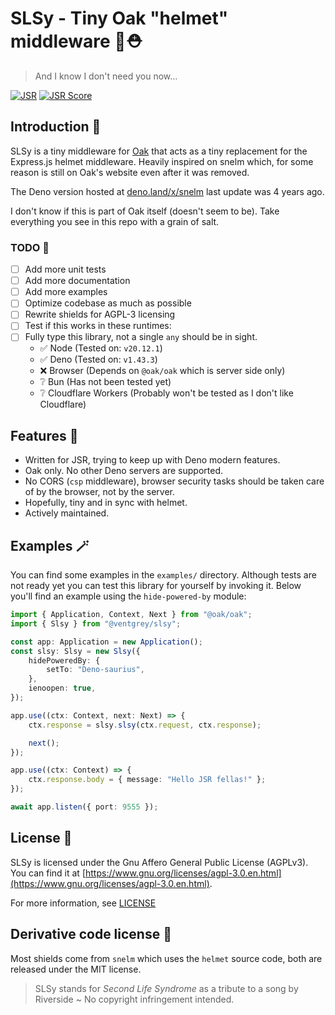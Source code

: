 # SLSy - Tiny Oak "helmet" middleware 🌳⛑️

> And I know I don't need you now...

[![JSR](https://jsr.io/badges/@ventgrey/slsy)](https://jsr.io/badges/@ventgrey/slsy)
[![JSR Score](https://jsr.io/badges/@ventgrey/slsy/score)](https://jsr.io/@ventgrey/slsy)

## Introduction 👀

SLSy is a tiny middleware for [Oak](https://oakserver.github.io/oak/) that acts
as a tiny replacement for the Express.js helmet middleware. Heavily inspired on
snelm which, for some reason is still on Oak's website even after it was
removed.

The Deno version hosted at [deno.land/x/snelm](https://deno.land/x/snelm) last
update was 4 years ago.

I don't know if this is part of Oak itself (doesn't seem to be). Take everything
you see in this repo with a grain of salt.

### TODO 🧾

- [ ] Add more unit tests
- [ ] Add more documentation
- [ ] Add more examples
- [ ] Optimize codebase as much as possible
- [ ] Rewrite shields for AGPL-3 licensing
- [ ] Test if this works in these runtimes:
- [ ] Fully type this library, not a single `any` should be in sight.
  - ✅ Node (Tested on: `v20.12.1`)
  - ✅ Deno (Tested on: `v1.43.3`)
  - ❌ Browser (Depends on `@oak/oak` which is server side only)
  - ❔ Bun (Has not been tested yet)
  - ❔ Cloudflare Workers (Probably won't be tested as I don't like Cloudflare)

## Features 🌟

- Written for JSR, trying to keep up with Deno modern features.
- Oak only. No other Deno servers are supported.
- No CORS (`csp` middleware), browser security tasks should be taken care of by
  the browser, not by the server.
- Hopefully, tiny and in sync with helmet.
- Actively maintained.

## Examples 🪄

You can find some examples in the `examples/` directory. Although tests are not
ready yet you can test this library for yourself by invoking it. Below you'll
find an example using the `hide-powered-by` module:

```typescript
import { Application, Context, Next } from "@oak/oak";
import { Slsy } from "@ventgrey/slsy";

const app: Application = new Application();
const slsy: Slsy = new Slsy({
    hidePoweredBy: {
        setTo: "Deno-saurius",
    },
    ienoopen: true,
});

app.use((ctx: Context, next: Next) => {
    ctx.response = slsy.slsy(ctx.request, ctx.response);

    next();
});

app.use((ctx: Context) => {
    ctx.response.body = { message: "Hello JSR fellas!" };
});

await app.listen({ port: 9555 });
```

## License 📜

SLSy is licensed under the Gnu Affero General Public License (AGPLv3). You can
find it at
[https://www.gnu.org/licenses/agpl-3.0.en.html](https://www.gnu.org/licenses/agpl-3.0.en.html).

For more information, see [LICENSE](LICENSE)

## Derivative code license 📜

Most shields come from `snelm` which uses the `helmet` source code, both are
released under the MIT license.

> SLSy stands for _Second Life Syndrome_ as a tribute to a song by Riverside ~
> No copyright infringement intended.
